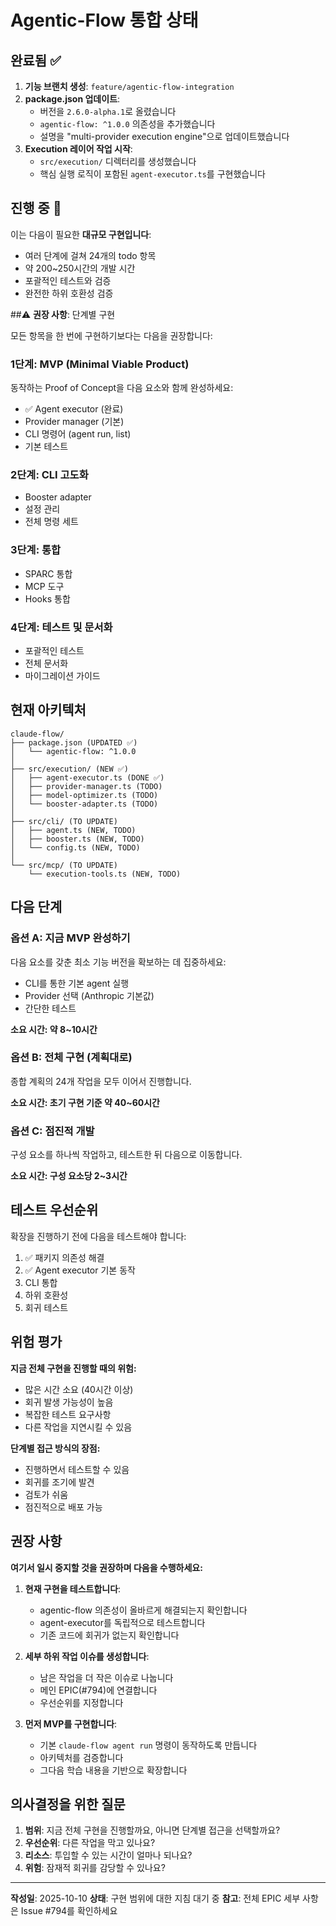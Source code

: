 # Agentic-Flow 통합 상태

## 완료됨 ✅

1. **기능 브랜치 생성**: `feature/agentic-flow-integration`
2. **package.json 업데이트**:
   - 버전을 `2.6.0-alpha.1`로 올렸습니다
   - `agentic-flow: ^1.0.0` 의존성을 추가했습니다
   - 설명을 "multi-provider execution engine"으로 업데이트했습니다
3. **Execution 레이어 작업 시작**:
   - `src/execution/` 디렉터리를 생성했습니다
   - 핵심 실행 로직이 포함된 `agent-executor.ts`를 구현했습니다

## 진행 중 🚧

이는 다음이 필요한 **대규모 구현입니다**:
- 여러 단계에 걸쳐 24개의 todo 항목
- 약 200~250시간의 개발 시간
- 포괄적인 테스트와 검증
- 완전한 하위 호환성 검증

##⚠️ **권장 사항**: 단계별 구현

모든 항목을 한 번에 구현하기보다는 다음을 권장합니다:

### **1단계: MVP (Minimal Viable Product)**
동작하는 Proof of Concept을 다음 요소와 함께 완성하세요:
- ✅ Agent executor (완료)
- Provider manager (기본)
- CLI 명령어 (agent run, list)
- 기본 테스트

### **2단계: CLI 고도화**
- Booster adapter
- 설정 관리
- 전체 명령 세트

### **3단계: 통합**
- SPARC 통합
- MCP 도구
- Hooks 통합

### **4단계: 테스트 및 문서화**
- 포괄적인 테스트
- 전체 문서화
- 마이그레이션 가이드

## 현재 아키텍처

```
claude-flow/
├── package.json (UPDATED ✅)
│   └── agentic-flow: ^1.0.0
│
├── src/execution/ (NEW ✅)
│   ├── agent-executor.ts (DONE ✅)
│   ├── provider-manager.ts (TODO)
│   ├── model-optimizer.ts (TODO)
│   └── booster-adapter.ts (TODO)
│
├── src/cli/ (TO UPDATE)
│   ├── agent.ts (NEW, TODO)
│   ├── booster.ts (NEW, TODO)
│   └── config.ts (NEW, TODO)
│
└── src/mcp/ (TO UPDATE)
    └── execution-tools.ts (NEW, TODO)
```

## 다음 단계

### 옵션 A: 지금 MVP 완성하기
다음 요소를 갖춘 최소 기능 버전을 확보하는 데 집중하세요:
- CLI를 통한 기본 agent 실행
- Provider 선택 (Anthropic 기본값)
- 간단한 테스트

**소요 시간: 약 8~10시간**

### 옵션 B: 전체 구현 (계획대로)
종합 계획의 24개 작업을 모두 이어서 진행합니다.

**소요 시간: 초기 구현 기준 약 40~60시간**

### 옵션 C: 점진적 개발
구성 요소를 하나씩 작업하고, 테스트한 뒤 다음으로 이동합니다.

**소요 시간: 구성 요소당 2~3시간**

## 테스트 우선순위

확장을 진행하기 전에 다음을 테스트해야 합니다:
1. ✅ 패키지 의존성 해결
2. ✅ Agent executor 기본 동작
3. CLI 통합
4. 하위 호환성
5. 회귀 테스트

## 위험 평가

**지금 전체 구현을 진행할 때의 위험:**
- 많은 시간 소요 (40시간 이상)
- 회귀 발생 가능성이 높음
- 복잡한 테스트 요구사항
- 다른 작업을 지연시킬 수 있음

**단계별 접근 방식의 장점:**
- 진행하면서 테스트할 수 있음
- 회귀를 조기에 발견
- 검토가 쉬움
- 점진적으로 배포 가능

## 권장 사항

**여기서 일시 중지할 것을 권장하며 다음을 수행하세요:**

1. **현재 구현을 테스트합니다**:
   - agentic-flow 의존성이 올바르게 해결되는지 확인합니다
   - agent-executor를 독립적으로 테스트합니다
   - 기존 코드에 회귀가 없는지 확인합니다

2. **세부 하위 작업 이슈를 생성합니다**:
   - 남은 작업을 더 작은 이슈로 나눕니다
   - 메인 EPIC(#794)에 연결합니다
   - 우선순위를 지정합니다

3. **먼저 MVP를 구현합니다**:
   - 기본 `claude-flow agent run` 명령이 동작하도록 만듭니다
   - 아키텍처를 검증합니다
   - 그다음 학습 내용을 기반으로 확장합니다

## 의사결정을 위한 질문

1. **범위**: 지금 전체 구현을 진행할까요, 아니면 단계별 접근을 선택할까요?
2. **우선순위**: 다른 작업을 막고 있나요?
3. **리소스**: 투입할 수 있는 시간이 얼마나 되나요?
4. **위험**: 잠재적 회귀를 감당할 수 있나요?

---

**작성일**: 2025-10-10
**상태**: 구현 범위에 대한 지침 대기 중
**참고**: 전체 EPIC 세부 사항은 Issue #794를 확인하세요
